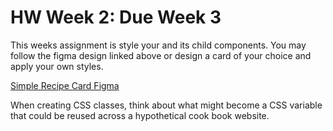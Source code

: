 # HW Week 2: Due Week 3

This weeks assignment is style your <RecipeCard /> and its child components. You may follow the figma design linked above or design a card of your choice and apply your own styles.

[Simple Recipe Card Figma](https://www.figma.com/file/oPToKD0BEwCUQFt3OjCDw6/RecipeCardStarter?type=design&node-id=2%3A134&mode=dev)

When creating CSS classes, think about what might become a CSS variable that could be reused across a hypothetical cook book website.